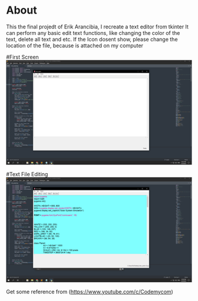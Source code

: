 # About 
This the final projedt of Erik Arancibia, I recreate a text editor from tkinter 
It can perform any basic edit text functions, like changing the color of the text, delete all text and etc. 
If the Icon dosent show, please change the location of the file, because is attached on my computer

#First Screen
![](https://github.com/DeusVult0821/FinalProject/blob/master/Screenshots/Desktop%20Screenshot%202022.05.29%20-%2022.55.27.69.png)

#Text File Editing
![](https://github.com/DeusVult0821/FinalProject/blob/master/Screenshots/Desktop%20Screenshot%202022.05.29%20-%2022.58.10.78.png)

Get some reference from (https://www.youtube.com/c/Codemycom)
